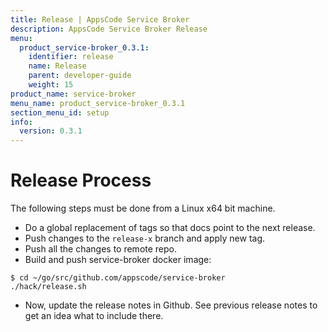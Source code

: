 ```yaml
---
title: Release | AppsCode Service Broker
description: AppsCode Service Broker Release
menu:
  product_service-broker_0.3.1:
    identifier: release
    name: Release
    parent: developer-guide
    weight: 15
product_name: service-broker
menu_name: product_service-broker_0.3.1
section_menu_id: setup
info:
  version: 0.3.1
---
```


# Release Process

The following steps must be done from a Linux x64 bit machine.

- Do a global replacement of tags so that docs point to the next release.
- Push changes to the `release-x` branch and apply new tag.
- Push all the changes to remote repo.
- Build and push service-broker docker image:

```console
$ cd ~/go/src/github.com/appscode/service-broker
./hack/release.sh
```

- Now, update the release notes in Github. See previous release notes to get an idea what to include there.
